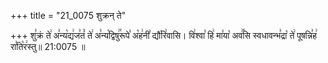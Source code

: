 +++
title = "21_0075 शुक्रन् ते"

+++
शु꣣क्रं ते꣢ अ꣣न्य꣡द्य꣢ज꣣तं꣡ ते꣢ अ꣣न्य꣡द्विषु꣢꣯रूपे꣣ अ꣡ह꣢नी꣣ द्यौ꣡रि꣢वासि। वि꣢श्वा꣣ हि꣢ मा꣣या꣡ अव꣢꣯सि स्वधावन्भ꣣द्रा꣡ ते꣢ पूषन्नि꣣ह꣢ रा꣣ति꣡र꣢स्तु॥ 21:0075 ॥
